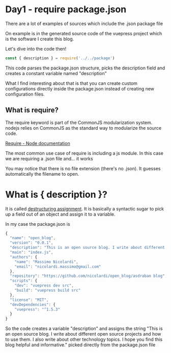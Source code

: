 # Day1 - require package.json

There are a lot of examples of sources which include the .json package file

On example is in the generated source code of the vuepress project which is the software I create this blog.

Let's dive into the code then!

``` js
const { description } = require('../../package')
```

This code parses the package.json structure, picks the description field and creates a constant variable named "description"

What I find interesting about that is that you can create custom configurations directly inside the package.json instead of creating new configuration files.

## What is require?
The require keyword is part of the CommonJS modularization system.
nodejs relies on CommonJS as the standard way to modularize the source code. 

[Require - Node documentation](/https://nodejs.org/docs/latest/api/modules.html/)

The most common use case of require is including a js module.
In this case we are requiring a .json file and... it works

You may notice that there is no file extension (there's no .json). 
It guesses automatically the filename to open.

# What is { description }?

It is called [destructuring assignment](https://developer.mozilla.org/en-US/docs/Web/JavaScript/Reference/Operators/Destructuring_assignment). It is basically a syntactic sugar to pick up a field out of an object and assign it to a variable.


In my case the package.json is 

```js
{
  "name": "open_blog",
  "version": "0.0.1",
  "description": "This is an open source blog. I write about different open source projects and how to use them. I also write about other technology topics. I hope you find this blog helpful and informative.",
  "main": "index.js",
  "authors": {
    "name": "Massimo Nicolardi",
    "email": "nicolardi.massimo@gmail.com"
  },
  "repository": "https://github.com/nicolardi/open_blog/asdraban blog",
  "scripts": {
    "dev": "vuepress dev src",
    "build": "vuepress build src"
  },
  "license": "MIT",
  "devDependencies": {
    "vuepress": "^1.5.3"
  }
}
```
So the code creates a variable "description" and assigns the string "This is an open source blog. I write about different open source projects and how to use them. I also write about other technology topics. I hope you find this blog helpful and informative." picked directly from the package.json file






